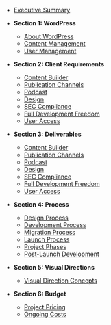 -   [Executive Summary](sections/executive-summary.md)

-   **Section 1: WordPress**

    -   [About WordPress](sections/1-wordpress/about-wordpress.md)
    -   [Content Management](sections/1-wordpress/content-management.md)
    -   [User Management](sections/1-wordpress/user-management.md)

-   **Section 2: Client Requirements**

    -   [Content Builder](sections/2-requirements/content-builder.md)
    -   [Publication Channels](sections/2-requirements/publication-channels.md)
    -   [Podcast](sections/2-requirements/podcast.md)
    -   [Design](sections/2-requirements/design.md)
    -   [SEC Compliance](sections/2-requirements/sec-compliance.md)
    -   [Full Development Freedom](sections/2-requirements/full-development-freedom.md)
    -   [User Access](sections/2-requirements/user-access.md)

-   **Section 3: Deliverables**

    -   [Content Builder](sections/3-deliverables/content-builder.md)
    -   [Publication Channels](sections/3-deliverables/publication-channels.md)
    -   [Podcast](sections/3-deliverables/podcast.md)
    -   [Design](sections/3-deliverables/design.md)
    -   [SEC Compliance](sections/3-deliverables/sec-compliance.md)
    -   [Full Development Freedom](sections/3-deliverables/full-development-freedom.md)
    -   [User Access](sections/3-deliverables/user-access.md)

-   **Section 4: Process**

    -   [Design Process](sections/4-process/design.md)
    -   [Development Process](sections/4-process/development.md)
    -   [Migration Process](sections/4-process/migration.md)
    -   [Launch Process](sections/4-process/launch.md)
    -   [Project Phases](sections/4-process/project-phases.md)
    -   [Post-Launch Development](sections/4-process/post-launch-development.md)

-   **Section 5: Visual Directions**

    -   [Visual Direction Concepts](sections/5-visual-directions/concepts.md)

-   **Section 6: Budget**

    -   [Project Pricing](sections/6-budget/pricing.md)
    -   [Ongoing Costs](sections/6-budget/ongoing-costs.md)
